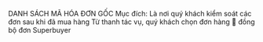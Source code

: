 DANH SÁCH MÃ HÓA ĐƠN GỐC
Mục đích: Là nơi quý khách kiểm soát các đơn sau khi đã mua hàng
Từ thanh tác vụ, quý khách chọn đơn hàng  đồng bộ đơn Superbuyer

